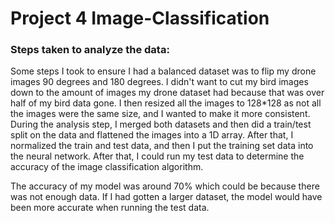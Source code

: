 # Project 4 Image-Classification

### Steps taken to analyze the data:
Some steps I took to ensure I had a balanced dataset was to flip my drone images 90 degrees and 180 degrees. I didn't want to cut my bird images down to the amount of images my drone dataset had because that was over half of my bird data gone. I then resized all the images to 128*128 as not all the images were the same size, and I wanted to make it more consistent. During the analysis step, I merged both datasets and then did a train/test split on the data and flattened the images into a 1D array. After that, I normalized the train and test data, and then I put the training set data into the neural network. After that, I could run my test data to determine the accuracy of the image classification algorithm. 

The accuracy of my model was around 70% which could be because there was not enough data. If I had gotten a larger dataset, the model would have been more accurate when running the test data.
